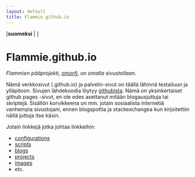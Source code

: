 ```yaml
---
layout: default
title: Flammie.github.io
---
```


[**suomeksi** | [](index.html)]

# Flammie.github.io

*Flammien pääprojekti, [omorfi](//flammie.github.io/omorfi/), on omalla
 sivustollaan.*

Nämä verkkosivut (.github.io) ja palvelin-sivut on täällä lähinnä testailuun
ja ylläpitoon. Sivujen lähdekoodia löytyy 
[githubista](http://github.com/flammie/flammie.github.io).
Nämä on yksinkertaiset github pages -sivut, en ole edes asettanut mitään
blogausjuttuja tai skriptejä. Sisällön korvikkeena on mm. jotain sosiaalista
internetiä vanhempia sivustojani, ennen blogspottia ja stackexchangea kun
kirjoitettiin näitä juttuja itse käsin.

Jotain linkkejä jotka johtaa linkkeihin:

- [configurations](asetuksia/index.html)
- [scripts](skriptejä/index.html)
- [blogs](plokeja/indeksi.html)
- [projects](projekteja/index.html)
- [images](kuvia/index.html)
- etc.

<!-- vim: set ft=markdown -->
